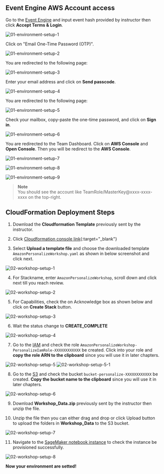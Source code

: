 ## Event Engine AWS Account access

Go to the [Event Engine](https://dashboard.eventengine.run/login) and input event hash provided by instructor then click **Accept Terms & Login**.

![01-environment-setup-1](/static/image/01-environment-setup-1.png)

Click on "Email One-Time Password (OTP)".

![01-environment-setup-2](/static/image/01-environment-setup-2.png)

You are redirected to the following page:

![01-environment-setup-3](/static/image/01-environment-setup-3.png)

Enter your email address and click on **Send passcode**.

![01-environment-setup-4](/static/image/01-environment-setup-4.png)

You are redirected to the following page:

![01-environment-setup-5](/static/image/01-environment-setup-5.png)

Check your mailbox, copy-paste the one-time password, and click on **Sign in**.

![01-environment-setup-6](/static/image/01-environment-setup-6.png)

You are redirected to the Team Dashboard. Click on **AWS Console** and **Open Console**. Then you will be redirect to the **AWS Console**.

![01-environment-setup-7](/static/image/01-environment-setup-7.png)

![01-environment-setup-8](/static/image/01-environment-setup-8.png)

![01-environment-setup-9](/static/image/01-environment-setup-9.png)

> **Note**  
> You should see the account like TeamRole/MasterKey@xxxx-xxxx-xxxx on the top-right.


## CloudFormation Deployment Steps

1. Download the **Cloudformation Template** previously sent by the instructor.

2. Click [Cloudformation console link](https://us-east-1.console.aws.amazon.com/cloudformation/home?region=us-east-1#/stacks/create/template){:target="_blank"}

3. Select **Upload a template file** and choose the downloaded template `AmazonPersonalizeWorkshop.yaml` as shown in below screenshot and click next.

![02-workshop-setup-1](/static/image/02-workshop-setup-1.png)

4. For Stackname, enter `AmazonPersonalizeWorkshop`, scroll down and click next till you reach review.

![02-workshop-setup-2](/static/image/02-workshop-setup-2.png)

5. For Capabilities, check the on Acknowledge box as shown below and click on **Create Stack** button.

![02-workshop-setup-3](/static/image/02-workshop-setup-3.png)

6. Wait the status change to **CREATE_COMPLETE**

![02-workshop-setup-4](/static/image/02-workshop-setup-4.png)

7. Go to the [IAM](https://console.aws.amazon.com/iamv2/home#/roles) and check the role `AmazonPersonalizeWorkshop-PersonalizeIamRole-XXXXXXXXXXXX` be created. Click into your role and **copy the role ARN to the clipboard** since you will use it in later chapters.

![02-workshop-setup-5](/static/image/02-workshop-setup-5.png)
![02-workshop-setup-5-1](/static/image/02-workshop-setup-5-1.png)

8. Go to the [S3](https://console.aws.amazon.com/s3/buckets?region=us-east-1) and check the bucket `bucket-personalize-XXXXXXXXXXXX` be created. **Copy the bucket name to the clipboard** since you will use it in later chapters.

![02-workshop-setup-6](/static/image/02-workshop-setup-6.png)

9. Download **Workshop_Data.zip** previously sent by the instructor then unzip the file.

10. Unzip the file then you can either drag and drop or click Upload button to upload the folders in **Workshop_Data** to the S3 bucket.

![02-workshop-setup-7](/static/image/02-workshop-setup-7.png)

11. Navigate to the [SageMaker notebook instance](https://us-east-1.console.aws.amazon.com/sagemaker/home?region=us-east-1#/notebook-instances) to check the instance be provisioned successfully.

![02-workshop-setup-8](/static/image/02-workshop-setup-8.png)


**Now your environment are setted!**


